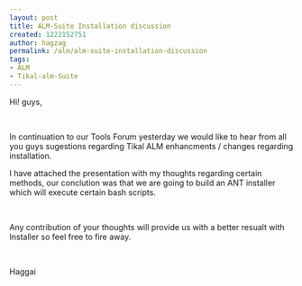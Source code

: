 ```yaml
---
layout: post
title: ALM-Suite Installation discussion
created: 1222152751
author: hagzag
permalink: /alm/alm-suite-installation-discussion
tags:
- ALM
- Tikal-alm-Suite
---
```

<p>Hi! guys,</p><p>&nbsp;</p><p>In continuation to our Tools Forum yesterday we would like to hear from all you guys sugestions regarding Tikal ALM enhancments / changes regarding installation.</p><p>I have attached the presentation with my thoughts regarding certain methods, our conclution was that we are going to build an ANT installer which will execute certain bash scripts.</p><p>&nbsp;</p><p>Any contribution of your thoughts will provide us with a better resualt with Installer so feel free to fire away.</p><p>&nbsp;</p><p>Haggai</p>
